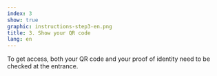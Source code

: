 ```yaml
---
index: 3
show: true
graphic: instructions-step3-en.png
title: 3. Show your QR code
lang: en
---
```

To get access, both your QR code and your proof of identity need to be checked at the entrance.
